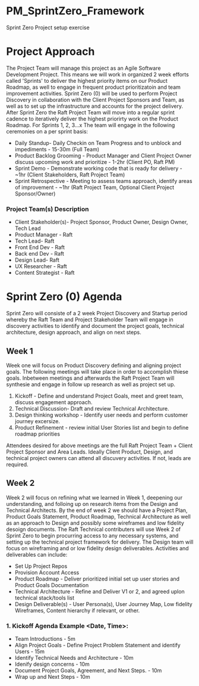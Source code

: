 # PM_SprintZero_Framework
Sprint Zero Project setup exercise

# Project Approach
The Project Team will manage this project as an Agile Software Development Project. This means we will work in organized 2 week efforts called 'Sprints' to deliver the highest priority items on our Product Roadmap, as well to engage in frequent product prioritizatoin and team improvement activities. Sprint Zero (0) will be used to perform Project Discovery in collaboration with the Client Project Sponsors and Team, as well as to set up the infrastructure and accounts for the project delivery. After Sprint Zero the Raft Project Team will move into a regular sprint cadence to iteratively deliver the highest priorirty work on the Product Roadmap. For Sprints 1, 2, 3...x The team will engage in the following ceremonies on a per sprint basis: 
* Daily Standup- Daily Checkin on Team Progress and to unblock and impediments - 15-30m (Full Team)
* Product Backlog Grooming - Product Manager and Client Project Owner discuss upcoming work and prioritize - 1-2hr (Client PO, Raft PM)
* Sprint Demo - Demonstrate working code that is ready for delivery - ~1hr (Client Stakeholders, Raft Project Team)
* Sprint Retrospective - Meeting to assess teams approach, identify areas of improvement - ~1hr (Raft Project Team, Optional Client Project Sponsor/Owner)

### Project Team(s) Description 
* Client Stakeholder(s)- Project Sponsor, Product Owner, Design Owner, Tech Lead
* Product Manager - Raft
* Tech Lead- Raft
* Front End Dev - Raft
* Back end Dev - Raft
* Design Lead- Raft
* UX Researcher - Raft
* Content Strategist - Raft 

# Sprint Zero (0) Agenda
Sprint Zero will consiste of a 2 week Project Discovery and Startup period whereby the Raft Team and Project Stakeholder Team will engage in discovery activities to identify and document the project goals, technical architecture, design approach, and align on next steps. 

## Week 1
Week one will focus on Product Discovery defining and aligning project goals. The following meetings will take place in order to accomplish thiese goals. Inbetween meetings and afterwards the Raft Project Team will synthesie and engage in follow up research as well as project set up.
1. Kickoff - Define and understand Project Goals, meet and greet team, discuss engagement approach.
2. Technical Discussion- Draft and review Technical Architecture. 
3. Design thinking workshop - Identify user needs and perform customer journey excersize.
4. Product Refinement - review initial User Stories list and begin to define roadmap priorities

Attendees desired for above meetings are the full Raft Project Team + Client Project Sponsor and Area Leads. Ideally Client Product, Design, and technical project owners can attend all discuvery activities. If not, leads are required. 

## Week 2
Week 2 will focus on refining what we learned in Week 1, deepening our understanding, and folloing up on research items from the Design and Technical Architects. By the end of week 2 we should have a Project Plan, Product Goals Statement, Product Roadmap, Technical Architecture as well as an approach to Design and possibly some wireframes and low fidelity desoign documents. The Raft Technical contributers will use Week 2 of Sprint Zero to begin procurring access to any necessary systems, and setting up the technical project framework for delivery. The Design team will focus on wireframing and or low fidelity design deliverables.
Activities and deliverables can include:
* Set Up Project Repos
* Provision Account Access
* Product Roadmap - Deliver prioritized initial set up user stories and Product Goals Documentation
* Technical Architecture - Refine and Deliver V1 or 2, and agreed uplon technical stack/tools list
* Design Deliverable(s) - User Persona(s), User Journey Map, Low fidelity Wireframes, Content hierarchy if relevant, or other.

### 1. Kickoff Agenda Example <Date, Time>: 
- Team Introductions - 5m 
- Align Project Goals - Define Project Problem Statement and identify Users - 15m
- Identify Technical Needs and Architecture - 10m
- Idenify design concerns - 10m
- Document Project Goals, Agreement, and Next Steps. - 10m
- Wrap up and Next Steps - 10m


